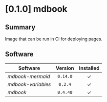 # [0.1.0] mdbook

## Summary

Image that can be run in CI for deploying pages.

## Software

|**Software**      |**Version**|**Installed**|
|------------------|:---------:|:-----------:|
|*mdbook-mermaid*  |`0.14.0`   |&check;      |
|*mdbook-variables*|`0.2.4`    |&check;      |
|*mdbook*          |`0.4.40`   |&check;      |
 